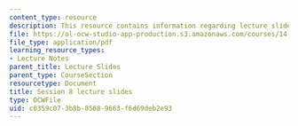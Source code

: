 ```yaml
---
content_type: resource
description: This resource contains information regarding lecture slide 8.
file: https://ol-ocw-studio-app-production.s3.amazonaws.com/courses/14-581-international-economics-i-spring-2013/c0359c073b8b85689663f6d69deb2e93_MIT14_581S13_Lecslides8.pdf
file_type: application/pdf
learning_resource_types:
- Lecture Notes
parent_title: Lecture Slides
parent_type: CourseSection
resourcetype: Document
title: Session 8 lecture slides
type: OCWFile
uid: c0359c07-3b8b-8568-9663-f6d69deb2e93
---
```

